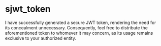 # sjwt_token
I have successfully generated a secure JWT token, rendering the need for its concealment unnecessary. Consequently, feel free to distribute the aforementioned token to whomever it may concern, as its usage remains exclusive to your authorized entity.
